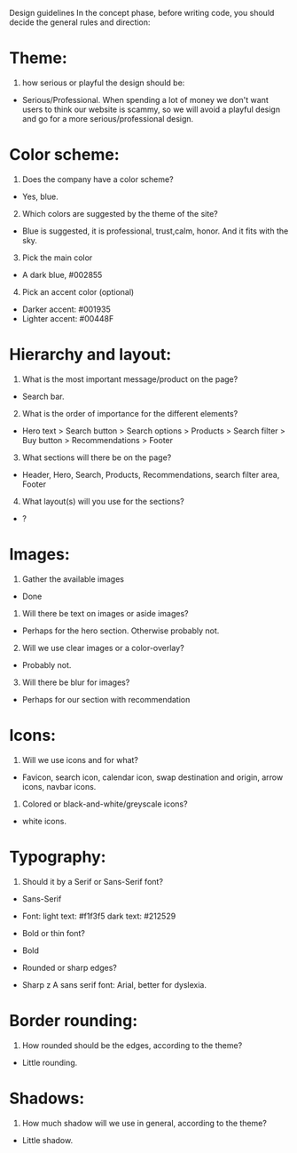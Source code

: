 Design guidelines
In the concept phase, before writing code, you should decide the general rules and direction:
# Theme: 
1. how serious or playful the design should be:
- Serious/Professional. When spending a lot of money we don't want users to think our website is scammy, so we will avoid a playful design and go for a more serious/professional design.

# Color scheme:
1. Does the company have a color scheme?
- Yes, blue.

2. Which colors are suggested by the theme of the site?
- Blue is suggested, it is professional, trust,calm, honor. And it fits with the sky.

3. Pick the main color
- A dark blue, #002855


4. Pick an accent color (optional)
- Darker accent: #001935
- Lighter accent: #00448F


# Hierarchy and layout:
1. What is the most important message/product on the page?
- Search bar.

2. What is the order of importance for the different elements?
- Hero text > Search button > Search options > Products > Search filter > Buy button > Recommendations > Footer

3. What sections will there be on the page?
- Header, Hero, Search, Products, Recommendations, search filter area, Footer

4. What layout(s) will you use for the sections?
- ?

# Images:
1. Gather the available images
- Done
  
1. Will there be text on images or aside images?
- Perhaps for the hero section. Otherwise probably not.

2. Will we use clear images or a color-overlay?
- Probably not.

3. Will there be blur for images?
- Perhaps for our section with recommendation

# Icons:
1. Will we use icons and for what?
- Favicon, search icon, calendar icon, swap destination and origin, arrow icons, navbar icons.

1. Colored or black-and-white/greyscale icons?
- white icons.

# Typography:
1. Should it by a Serif or Sans-Serif font?
- Sans-Serif
- Font: light text: #f1f3f5 dark text: #212529 


-  Bold or thin font?
-  Bold

- Rounded or sharp edges?
- Sharp
z
A sans serif font: Arial, better for dyslexia.

# Border rounding:
1. How rounded should be the edges, according to the theme?
- Little rounding.

# Shadows:
1. How much shadow will we use in general, according to the theme?
- Little shadow.
